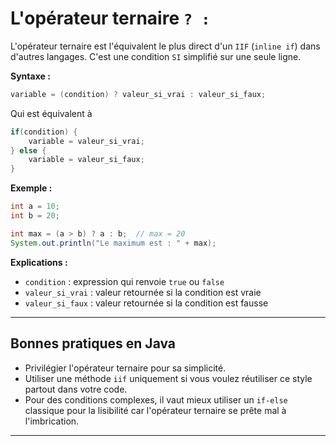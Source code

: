 # L'opérateur ternaire `? :`

L'opérateur ternaire est l'équivalent le plus direct d'un `IIF` (`inline if`) dans d'autres langages. C'est une condition `SI` simplifié sur une seule ligne.

**Syntaxe :**

```java
variable = (condition) ? valeur_si_vrai : valeur_si_faux;
```

Qui est équivalent à

```java
if(condition) {
    variable = valeur_si_vrai;
} else {
    variable = valeur_si_faux;
}
```

**Exemple :**

```java
int a = 10;
int b = 20;

int max = (a > b) ? a : b;  // max = 20
System.out.println("Le maximum est : " + max);
```

**Explications :**

- `condition` : expression qui renvoie `true` ou `false`
- `valeur_si_vrai` : valeur retournée si la condition est vraie
- `valeur_si_faux` : valeur retournée si la condition est fausse

---

## Bonnes pratiques en Java

- Privilégier l'opérateur ternaire pour sa simplicité.
- Utiliser une méthode `iif` uniquement si vous voulez réutiliser ce style partout dans votre code.
- Pour des conditions complexes, il vaut mieux utiliser un `if-else` classique pour la lisibilité car l'opérateur ternaire se prête mal à l'imbrication.

---
